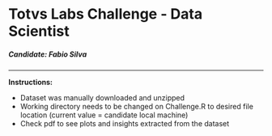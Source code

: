 # Totvs Labs Challenge - Data Scientist
##### Candidate: Fabio Silva
---
**Instructions:**
  - Dataset was manually downloaded and unzipped
  - Working directory  needs to be changed on Challenge.R to desired file location (current value = candidate local machine) 
  - Check pdf to see plots and insights extracted from the dataset
